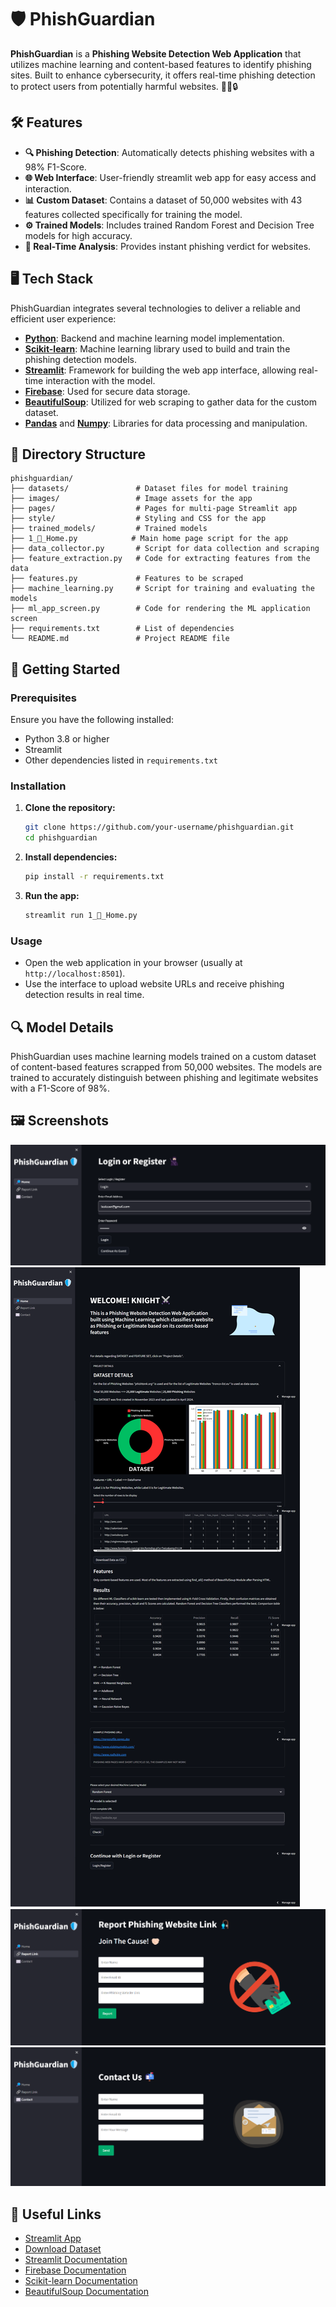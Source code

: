 # 🛡️ PhishGuardian

**PhishGuardian** is a **Phishing Website Detection Web Application** that utilizes machine learning and content-based features to identify phishing sites. Built to enhance cybersecurity, it offers real-time phishing detection to protect users from potentially harmful websites. 🕵️‍♂️🔒

## 🛠️ Features

- **🔍 Phishing Detection**: Automatically detects phishing websites with a 98% F1-Score.
- **🌐 Web Interface**: User-friendly streamlit web app for easy access and interaction.
- **📊 Custom Dataset**: Contains a dataset of 50,000 websites with 43 features collected specifically for training the model.
- **⚙️ Trained Models**: Includes trained Random Forest and Decision Tree models for high accuracy.
- **💾 Real-Time Analysis**: Provides instant phishing verdict for websites.

## 🖥️ Tech Stack

PhishGuardian integrates several technologies to deliver a reliable and efficient user experience:

- **[Python](https://www.python.org/)**: Backend and machine learning model implementation.
- **[Scikit-learn](https://scikit-learn.org/)**: Machine learning library used to build and train the phishing detection models.
- **[Streamlit](https://streamlit.io/)**: Framework for building the web app interface, allowing real-time interaction with the model.
- **[Firebase](https://firebase.google.com/)**: Used for secure data storage.
- **[BeautifulSoup](https://www.crummy.com/software/BeautifulSoup/)**: Utilized for web scraping to gather data for the custom dataset.
- **[Pandas](https://pandas.pydata.org/)** and **[Numpy](https://numpy.org/)**: Libraries for data processing and manipulation.

## 📁 Directory Structure

```
phishguardian/
├── datasets/               # Dataset files for model training
├── images/                 # Image assets for the app
├── pages/                  # Pages for multi-page Streamlit app
├── style/                  # Styling and CSS for the app
├── trained_models/         # Trained models
├── 1_🔵_Home.py            # Main home page script for the app
├── data_collector.py       # Script for data collection and scraping
├── feature_extraction.py   # Code for extracting features from the data
├── features.py             # Features to be scraped
├── machine_learning.py     # Script for training and evaluating the models
├── ml_app_screen.py        # Code for rendering the ML application screen
├── requirements.txt        # List of dependencies
└── README.md               # Project README file
```

## 🚀 Getting Started

### Prerequisites

Ensure you have the following installed:

- Python 3.8 or higher
- Streamlit
- Other dependencies listed in `requirements.txt`

### Installation

1. **Clone the repository:**

   ```bash
   git clone https://github.com/your-username/phishguardian.git
   cd phishguardian
   ```

2. **Install dependencies:**

   ```bash
   pip install -r requirements.txt
   ```

3. **Run the app:**

   ```bash
   streamlit run 1_🔵_Home.py
   ```

### Usage

- Open the web application in your browser (usually at `http://localhost:8501`).
- Use the interface to upload website URLs and receive phishing detection results in real time.

## 🔍 Model Details

PhishGuardian uses machine learning models trained on a custom dataset of content-based features scrapped from 50,000 websites. The models are trained to accurately distinguish between phishing and legitimate websites with a F1-Score of 98%.

## 🖼️ Screenshots

![Login Screen](images/login_screenshot.png)
![Home](images/home_screenshot.png)
![Report Link](images/report_screenshot.png)
![Contact](images/contact_screenshot.png)

## 🔗 Useful Links

- [Streamlit App](https://phishguardian.streamlit.app/)
- [Download Dataset](https://www.kaggle.com/datasets/caa4151f1b51bb917db7f8fa856f7ff60d6253a4989502dc5539c54f38a62ffe)
- [Streamlit Documentation](https://docs.streamlit.io/)
- [Firebase Documentation](https://firebase.google.com/docs)
- [Scikit-learn Documentation](https://scikit-learn.org/stable/)
- [BeautifulSoup Documentation](https://www.crummy.com/software/BeautifulSoup/bs4/doc/)
